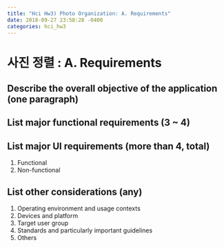 ```yaml
---
title: "Hci Hw3) Photo Organization: A. Requirements"
date: 2018-09-27 23:58:28 -0400
categories: hci_hw3
---
```


# 사진 정렬 : A. Requirements

## Describe the overall objective of the application (one paragraph) 

## List major functional requirements (3 ~ 4) 

## List major UI requirements (more than 4, total) 
1. Functional 
2. Non-functional 

## List other considerations (any) 

1. Operating environment and usage contexts  
2. Devices and platform 
3. Target user group  
4. Standards and particularly important guidelines 
5. Others 


